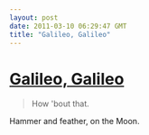 ```yaml
---
layout: post
date: 2011-03-10 06:29:47 GMT
title: "Galileo, Galileo"
---
```

# [Galileo, Galileo](ttp://www.youtube.com/watch?v=5C5_dOEyAfk)

> How 'bout that.



Hammer and feather, on the Moon.
